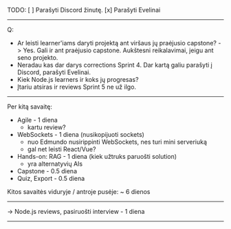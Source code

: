 TODO:
[ ] Parašyti Discord žinutę.
[x] Parašyti Evelinai

--- --- ---

Q:

- Ar leisti learner'iams daryti projektą ant viršaus jų praėjusio capstone?
  -> Yes. Gali ir ant praėjusio capstone. Aukštesni reikalavimai, jeigu ant seno projekto.
- Neradau kas dar darys corrections Sprint 4. Dar kartą galiu parašyti į Discord, parašyti Evelinai.
- Kiek Node.js learners ir koks jų progresas?
- Įtariu atsiras ir reviews Sprint 5 ne už ilgo.

--- --- ---

Per kitą savaitę:

- Agile - 1 diena
  - kartu review?
- WebSockets - 1 diena (nusikopijuoti sockets)
  - nuo Edmundo nusirippinti WebSockets, nes turi mini serveriuką
  - gal net leisti React/Vue?
- Hands-on: RAG - 1 diena (kiek užtruks paruošti solution)
  - yra alternatyvių AIs
- Capstone - 0.5 diena
- Quiz, Export - 0.5 diena

Kitos savaitės viduryje / antroje pusėje:
~ 6 dienos

--- --- ---

-> Node.js reviews, pasiruošti interview - 1 diena

--- --- ---
